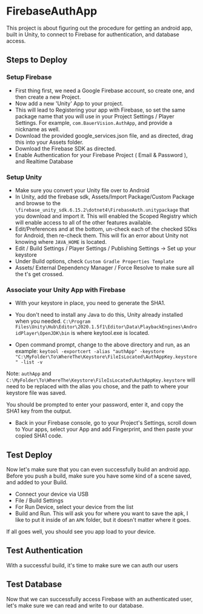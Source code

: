 ﻿# FirebaseAuthApp

This project is about figuring out the procedure for getting an android app, built in Unity, to connect to Firebase for authentication, and database access.

## Steps to Deploy

### Setup Firebase

- First thing first, we need a Google Firebase account, so create one, and then create a new Project.
- Now add a new 'Unity' App to your project.
- This will lead to Registering your app with Firebase, so set the same package name that you will use in your Project Settings / Player Settings. For example, `com.BauerVision.AuthApp`, and provide a nickname as well.
- Download the provided google_services.json file, and as directed, drag this into your Assets folder.
- Download the Firebase SDK as directed.
- Enable Authentication for your Firebase Project ( Email & Password ), and Realtime Database

### Setup Unity

- Make sure you convert your Unity file over to Android
- In Unity, add the firebase sdk, Assets/Import Package/Custom Package and browse to the
  `\firebase_unity_sdk.6.15.2\dotnet4\FirebaseAuth.unitypackage`
  that you download and import it. This will enabled the Scoped Registry which will enable access to all of the other features available.
- Edit/Preferences and at the bottom, un-check each of the checked SDks for Android, then re-check them. This will fix an error about Unity not knowing where `JAVA_HOME` is located.
- Edit / Build Settings / Player Settings / Publishing Settings -> Set up your keystore
- Under Build options, check `Custom Gradle Properties Template`
- Assets/ External Dependency Manager / Force Resolve to make sure all the t's get crossed.

### Associate your Unity App with Firebase

- With your keystore in place, you need to generate the SHA1.
- You don't need to install any Java to do this, Unity already installed when you needed.
  `C:\Program Files\Unity\Hub\Editor\2020.1.5f1\Editor\Data\PlaybackEngines\AndroidPlayer\OpenJDK\bin` is where keytool.exe is located.

- Open command prompt, change to the above directory and run, as an example:
  `keytool -exportcert -alias "authApp" -keystore "C:\MyFolder\To\WhereThe\Keystore\FileIsLocated\AuthAppKey.keystore" -list -v`

Note: `authApp` and `C:\MyFolder\To\WhereThe\Keystore\FileIsLocated\AuthAppKey.keystore` will need to be replaced with the alias you chose, and the path to where your keystore file was saved.

You should be prompted to enter your password, enter it, and copy the SHA1 key from the output.

- Back in your Firebase console, go to your Project's Settings, scroll down to Your apps, select your App and add Fingerprint, and then paste your copied SHA1 code.

## Test Deploy

Now let's make sure that you can even successfully build an android app. Before you push a build, make sure you have some kind of a scene saved, and added to your Build.

- Connect your device via USB
- File / Build Settings
- For Run Device, select your device from the list
- Build and Run. This will ask you for where you want to save the apk, I like to put it inside of an `APK` folder, but it doesn't matter where it goes.

If all goes well, you should see you app load to your device.

## Test Authentication

With a successful build, it's time to make sure we can auth our users

## Test Database

Now that we can successfully access Firebase with an authenticated user, let's make sure we can read and write to our database.
